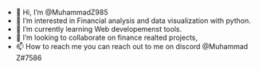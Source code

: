 - 👋 Hi, I’m @MuhammadZ985
- 👀 I’m interested in Financial analysis and data visualization with python.
- 🌱 I’m currently learning Web developemenst tools. 
- 💞️ I’m looking to collaborate on finance realted projects, 
- 📫 How to reach me you can reach out to me on discord @Muhammad Z#7586

<!---
MuhammadZ985/MuhammadZ985 is a ✨ special ✨ repository because its `README.md` (this file) appears on your GitHub profile.
You can click the Preview link to take a look at your changes.
--->

